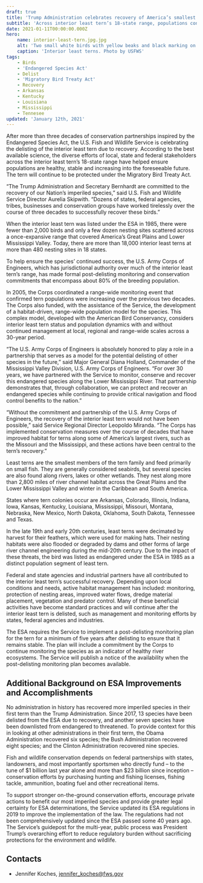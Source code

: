 ```yaml
---
draft: true
title: 'Trump Administration celebrates recovery of America’s smallest tern'
subtitle: 'Across interior least tern’s 18-state range, populations continue to grow and flourish'
date: 2021-01-11T00:00:00.000Z
hero:
    name: interior-least-tern.jpg.jpg
    alt: 'Two small white birds with yellow beaks and black marking on head on the beach'
    caption: 'Interior least terns. Photo by USFWS'
tags:
    - Birds
    - 'Endangered Species Act'
    - Delist
    - 'Migratory Bird Treaty Act'
    - Recovery
    - Arkansas
    - Kentucky
    - Louisiana
    - Mississippi
    - Tennesee
updated: 'January 12th, 2021'
---
```


After more than three decades of conservation partnerships inspired by the Endangered Species Act, the U.S. Fish and Wildlife Service is celebrating the delisting of the interior least tern due to recovery. According to the best available science, the diverse efforts of local, state and federal stakeholders across the interior least tern’s 18-state range have helped ensure populations are healthy, stable and increasing into the foreseeable future. The tern will continue to be protected under the Migratory Bird Treaty Act.

“The Trump Administration and Secretary Bernhardt are committed to the recovery of our Nation’s imperiled species,” said U.S. Fish and Wildlife Service Director Aurelia Skipwith. “Dozens of states, federal agencies, tribes, businesses and conservation groups have worked tirelessly over the course of three decades to successfully recover these birds.”

When the interior least tern was listed under the ESA in 1985, there were fewer than 2,000 birds and only a few dozen nesting sites scattered across a once-expansive range that covered America’s Great Plains and Lower Mississippi Valley. Today, there are more than 18,000 interior least terns at more than 480 nesting sites in 18 states. 

To help ensure the species’ continued success, the U.S. Army Corps of Engineers, which has jurisdictional authority over much of the interior least tern’s range, has made formal post-delisting monitoring and conservation commitments that encompass about 80% of the breeding population.

In 2005, the Corps coordinated a range-wide monitoring event that confirmed tern populations were increasing over the previous two decades. The Corps also funded, with the assistance of the Service, the development of a habitat-driven, range-wide population model for the species. This complex model, developed with the American Bird Conservancy, considers interior least tern status and population dynamics with and without continued management at local, regional and range-wide scales across a 30-year period. 

“The U.S. Army Corps of Engineers is absolutely honored to play a role in a partnership that serves as a model for the potential delisting of other species in the future,” said Major General Diana Holland, Commander of the Mississippi Valley Division, U.S. Army Corps of Engineers. “For over 30 years, we have partnered with the Service to monitor, conserve and recover this endangered species along the Lower Mississippi River. That partnership demonstrates that, through collaboration, we can protect and recover an endangered species while continuing to provide critical navigation and flood control benefits to the nation.”  

“Without the commitment and partnership of the U.S. Army Corps of Engineers, the recovery of the interior least tern would not have been possible,” said Service Regional Director Leopoldo Miranda. “The Corps has implemented conservation measures over the course of decades that have improved habitat for terns along some of America’s largest rivers, such as the Missouri and the Mississippi, and these actions have been central to the tern’s recovery.” 

Least terns are the smallest members of the tern family and feed primarily on small fish. They are generally considered seabirds, but several species are also found along rivers, lakes or other wetlands. They nest along more than 2,800 miles of river channel habitat across the Great Plains and the Lower Mississippi Valley and winter in the Caribbean and South America. 

States where tern colonies occur are Arkansas, Colorado, Illinois, Indiana, Iowa, Kansas, Kentucky, Louisiana, Mississippi, Missouri, Montana, Nebraska, New Mexico, North Dakota, Oklahoma, South Dakota, Tennessee and Texas.

In the late 19th and early 20th centuries, least terns were decimated by harvest for their feathers, which were used for making hats. Their nesting habitats were also flooded or degraded by dams and other forms of large river channel engineering during the mid-20th century. Due to the impact of these threats, the bird was listed as endangered under the ESA in 1985 as a distinct population segment of least tern.  

Federal and state agencies and industrial partners have all contributed to the interior least tern’s successful recovery. Depending upon local conditions and needs, active habitat management has included: monitoring, protection of nesting areas, improved water flows, dredge material placement, vegetation and predator control. Many of these beneficial activities have become standard practices and will continue after the interior least tern is delisted, such as management and monitoring efforts by states, federal agencies and industries. 

The ESA requires the Service to implement a post-delisting monitoring plan for the tern for a minimum of five years after delisting to ensure that it remains stable. The plan will include a commitment by the Corps to continue monitoring the species as an indicator of healthy river ecosystems. The Service will publish a notice of the availability when the post-delisting monitoring plan becomes available.

## Additional Background on ESA Improvements and Accomplishments

No administration in history has recovered more imperiled species in their first term than the Trump Administration. Since 2017, 13 species have been delisted from the ESA due to recovery, and another seven species have been downlisted from endangered to threatened. To provide context for this in looking at other administrations in their first term, the Obama Administration recovered six species; the Bush Administration recovered eight species; and the Clinton Administration recovered nine species. 

Fish and wildlife conservation depends on federal partnerships with states, landowners, and most importantly sportsmen who directly fund – to the tune of  $1 billion last year alone and more than $23 billion since inception – conservation efforts by purchasing hunting and fishing licenses, fishing tackle, ammunition, boating fuel and other recreational items.  

To support stronger on-the-ground conservation efforts, encourage private actions to benefit our most imperiled species and provide greater legal certainty for ESA determinations, the Service updated its ESA regulations in 2019 to improve the implementation of the law. The regulations had not been comprehensively updated since the ESA passed some 40 years ago. The Service’s guidepost for the multi-year, public process was President Trump’s overarching effort to reduce regulatory burden without sacrificing protections for the environment and wildlife.

## Contacts

- Jennifer Koches, [jennifer_koches@fws.gov](mailto:jennifer_koches@fws.gov)


